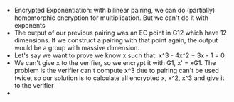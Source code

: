 - Encrypted Exponentiation: with bilinear pairing, we can do (partially) homomorphic encryption for multiplication. But we can't do it with exponents
- The output of our previous pairing was an EC point in G12 which have 12 dimensions. If we construct a pairing with that point again, the output would be a group with massive dimension.
- Let's say we want to prove we know x such that: x^3 - 4x^2 + 3x - 1 = 0
- We can't give x to the verifier, so we encrypt it with G1, x' = xG1. The problem is the verifier can't compute
x^3 due to pairing can't be used twice, so our solution is to calculate all encrypted x, x^2, x^3 and give it to the verifier
- 
